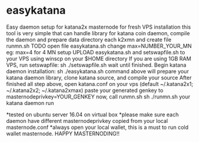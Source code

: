 # easykatana
Easy daemon setup for katana2x masternode for fresh VPS installation
this tool is very simple that can handle library for katana coin daemon, compile the daemon and prepare data directory each k2xmn
and create file runmn.sh
TODO
open file easykatana.sh 
change max=NUMBER_YOUR_MN
eg: max=4 for 4 MN setup
UPLOAD easykatana.sh and setswapfile.sh to your VPS using winscp on your $HOME directory
If you are using 1GB RAM VPS, run setswapfile:
sh ./setswapfile.sh
wait until finished.
Begin katana daemon installation:
sh ./easykatana.sh
command above will prepare your katana daemon library, clone katana source, and compile your source
After finished all step above, open katana.conf on your vps (default ~/.katana2x1; ~/.katana2x2; ~/.katana2xmax)
paste your generated genkey to masternodeprivkey=YOUR_GENKEY
now, call runmn.sh
sh ./runmn.sh
your katana daemon run

*tested on ubuntu server 16.04 on virtual box
*please make sure each daemon have different masternodeprivkey copied from your local masternode.conf
*always open your local wallet, this is a must to run cold wallet masternode.
HAPPY MASTERNODING!!
